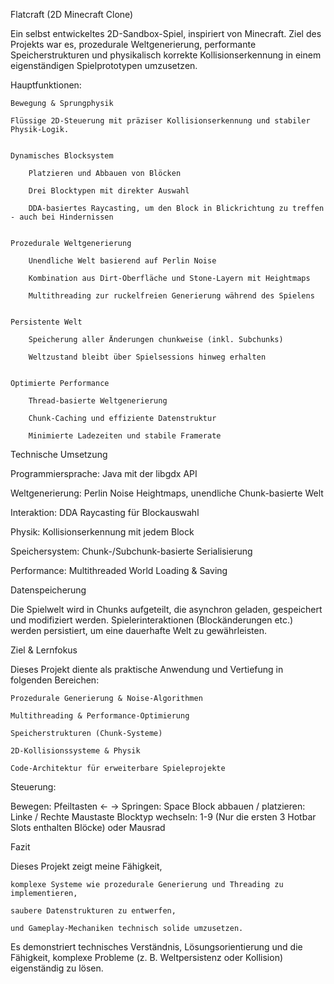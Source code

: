 
Flatcraft (2D Minecraft Clone)

Ein selbst entwickeltes 2D-Sandbox-Spiel, inspiriert von Minecraft.
Ziel des Projekts war es, prozedurale Weltgenerierung, performante Speicherstrukturen und physikalisch korrekte Kollisionserkennung in einem eigenständigen Spielprototypen umzusetzen.

Hauptfunktionen:

    Bewegung & Sprungphysik
    
    Flüssige 2D-Steuerung mit präziser Kollisionserkennung und stabiler Physik-Logik.


    Dynamisches Blocksystem

        Platzieren und Abbauen von Blöcken

        Drei Blocktypen mit direkter Auswahl

        DDA-basiertes Raycasting, um den Block in Blickrichtung zu treffen - auch bei Hindernissen


    Prozedurale Weltgenerierung

        Unendliche Welt basierend auf Perlin Noise

        Kombination aus Dirt-Oberfläche und Stone-Layern mit Heightmaps

        Multithreading zur ruckelfreien Generierung während des Spielens


    Persistente Welt

        Speicherung aller Änderungen chunkweise (inkl. Subchunks)

        Weltzustand bleibt über Spielsessions hinweg erhalten


    Optimierte Performance

        Thread-basierte Weltgenerierung

        Chunk-Caching und effiziente Datenstruktur

        Minimierte Ladezeiten und stabile Framerate


Technische Umsetzung


Programmiersprache: Java mit der libgdx API

Weltgenerierung: 	Perlin Noise Heightmaps, unendliche Chunk-basierte Welt

Interaktion:	DDA Raycasting für Blockauswahl

Physik:	Kollisionserkennung mit jedem Block

Speichersystem:	Chunk-/Subchunk-basierte Serialisierung

Performance:	Multithreaded World Loading & Saving


Datenspeicherung

Die Spielwelt wird in Chunks aufgeteilt, die asynchron geladen, gespeichert und modifiziert werden.
Spielerinteraktionen (Blockänderungen etc.) werden persistiert, um eine dauerhafte Welt zu gewährleisten.


Ziel & Lernfokus

Dieses Projekt diente als praktische Anwendung und Vertiefung in folgenden Bereichen:

    Prozedurale Generierung & Noise-Algorithmen

    Multithreading & Performance-Optimierung

    Speicherstrukturen (Chunk-Systeme)

    2D-Kollisionssysteme & Physik

    Code-Architektur für erweiterbare Spieleprojekte


Steuerung:


Bewegen: 	Pfeiltasten <-  ->
Springen:	Space
Block abbauen / platzieren:	Linke / Rechte Maustaste
Blocktyp wechseln:	1-9 (Nur die ersten 3 Hotbar Slots enthalten Blöcke) oder Mausrad


Fazit

Dieses Projekt zeigt meine Fähigkeit,

    komplexe Systeme wie prozedurale Generierung und Threading zu implementieren,

    saubere Datenstrukturen zu entwerfen,

    und Gameplay-Mechaniken technisch solide umzusetzen.


Es demonstriert technisches Verständnis, Lösungsorientierung und die Fähigkeit, komplexe Probleme (z. B. Weltpersistenz oder Kollision) eigenständig zu lösen.
